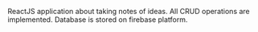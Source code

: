 ReactJS application about taking notes of ideas.
All CRUD operations are implemented. Database is stored on firebase platform.
